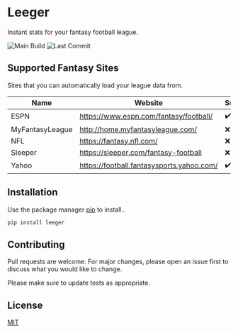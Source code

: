 # Leeger

Instant stats for your fantasy football league.

![Main Build](https://github.com/joeyagreco/leeger/actions/workflows/main-build.yml/badge.svg)
![Last Commit](https://img.shields.io/github/last-commit/joeyagreco/leeger)

## Supported Fantasy Sites
Sites that you can automatically load your league data from.

| Name            | Website                                   | Supported          |
|-----------------|-------------------------------------------|--------------------|
| ESPN            | https://www.espn.com/fantasy/football/    | :heavy_check_mark: |
| MyFantasyLeague | http://home.myfantasyleague.com/          | :x:                |
| NFL             | https://fantasy.nfl.com/                  | :x:                |
| Sleeper         | https://sleeper.com/fantasy-football      | :x:                |
| Yahoo           | https://football.fantasysports.yahoo.com/ | :heavy_check_mark: |

## Installation

Use the package manager [pip](https://pip.pypa.io/en/stable/) to install..

```bash
pip install leeger
```

## Contributing

Pull requests are welcome. For major changes, please open an issue first to discuss what you would like to change.

Please make sure to update tests as appropriate.

## License

[MIT](https://choosealicense.com/licenses/mit/)